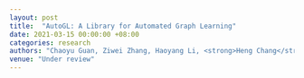 ```yaml
---
layout: post
title:  "AutoGL: A Library for Automated Graph Learning"
date: 2021-03-15 00:00:00 +08:00
categories: research
authors: "Chaoyu Guan, Ziwei Zhang, Haoyang Li, <strong>Heng Chang</strong>, Zeyang Zhang, Yijian Qin, Jiyan Jiang, Xin Wang, Wenwu Zhu"
venue: "Under review"
---
```



